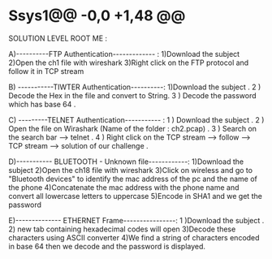 # Ssys1@@ -0,0 +1,48 @@
 SOLUTION LEVEL ROOT ME : 


A)----------FTP Authentication------------- :
     1)Download the subject
     2)Open the ch1 file with wireshark
     3)Right click on the FTP protocol and follow it in TCP stream


B) -----------TIWTER Authentication----------: 
     1)Download the subject .
     2 ) Decode the Hex in the file and convert to String.
     3 ) Decode the password which has base 64 .

C)  ---------TELNET Authentication----------- : 
      1 ) Download the subject .
      2 ) Open the file on Wirashark (Name of the folder : ch2.pcap) .
      3 ) Search on the search bar --> telnet .
      4 ) Right click on the TCP stream --> follow --> TCP stream --> solution of our challenge .



D)----------- BLUETOOTH - Unknown file------------:
     1)Download the subject
     2)Open the ch18 file with wireshark
     3)Click on wireless and go to "Bluetooth devices" to identify the mac address of the pc and the name of the phone
     4)Concatenate the mac address with the phone name and convert all lowercase letters to uppercase
     5)Encode in SHA1 and we get the password


E)-------------- ETHERNET Frame----------------:
     1 )Download the subject .
     2) new tab containing hexadecimal codes will open
     3)Decode these characters using ASCII converter
     4)We find a string of characters encoded in base 64 then we decode and the password is displayed.


